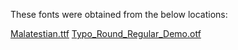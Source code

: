 These fonts were obtained from the below locations:

[Malatestian.ttf](https://www.1001freefonts.com/malatestian.font)
[Typo_Round_Regular_Demo.otf](https://fonts2u.com/typo-round-regular-demo.font)